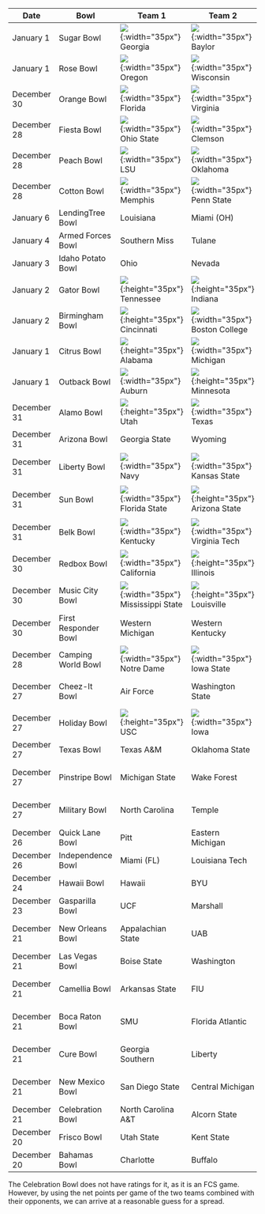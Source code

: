 Date | Bowl | Team 1 | Team 2 | Projection
---|---|---|---|---
January 1 | Sugar Bowl | ![](https://i.ibb.co/y4gmRty/georgia.PNG){:width="35px"} Georgia | ![](https://i.ibb.co/Mhs8cJg/baylor.PNG){:width="35px"} Baylor | Georgia by 10.14
January 1 | Rose Bowl | ![](https://i.ibb.co/jTSGqcN/oregon.PNG){:width="35px"} Oregon | ![](https://i.ibb.co/DV0N5R2/wisconsin.png){:width="35px"} Wisconsin | Oregon by 3.03
December 30 | Orange Bowl | ![](https://i.ibb.co/M83wXRR/florida.PNG){:width="35px"} Florida | ![](https://i.ibb.co/XSrpMRr/virginia.PNG){:width="35px"} Virginia | Florida by 16.33
December 28 | Fiesta Bowl | ![](https://i.ibb.co/859RDzR/ohiostate3.PNG){:width="35px"} Ohio State | ![](https://i.ibb.co/MD6nBww/clemson.PNG){:width="35px"} Clemson | Clemson by 0.56
December 28 | Peach Bowl | ![](https://i.ibb.co/PTmgWyT/lsu3.PNG){:width="35px"} LSU | ![](https://i.ibb.co/xmJzDc2/oklahoma.PNG){:width="35px"} Oklahoma | LSU by 12.73
December 28 | Cotton Bowl | ![](https://i.ibb.co/G5tzjsY/memphis.PNG){:width="35px"} Memphis | ![](https://i.ibb.co/85QBwCC/pennstate.PNG){:width="35px"} Penn State | Penn State by 7.82
January 6 | LendingTree Bowl | Louisiana | Miami (OH) | Louisiana by 16.63
January 4 | Armed Forces Bowl | Southern Miss | Tulane | Tulane by 1.17
January 3 | Idaho Potato Bowl | Ohio | Nevada | Ohio by 12.09
January 2 | Gator Bowl | ![](https://i.ibb.co/YZXFqFM/tennessee.PNG){:height="35px"} Tennessee | ![](https://i.ibb.co/gVkzZ7J/indiana2.PNG){:height="35px"} Indiana | Tennessee by 2.53
January 2 | Birmingham Bowl | ![](https://i.ibb.co/BG4csFP/cincinnati.png){:height="35px"} Cincinnati | ![](https://i.ibb.co/DYzcbVM/bostoncollege2.png){:width="35px"} Boston College | Cincinnati by 6.34
January 1 | Citrus Bowl | ![](https://i.ibb.co/LZ3STJ2/alabama.png){:height="35px"} Alabama | ![](https://i.ibb.co/FVmKYQc/michigan2.png){:width="35px"} Michigan | Alabama by 8.46
January 1 | Outback Bowl | ![](https://i.ibb.co/hm7YCR7/auburn.png){:width="35px"} Auburn | ![](https://i.ibb.co/7tKCLx8/minnesota.png){:height="35px"} Minnesota | Auburn by 8.92
December 31 | Alamo Bowl | ![](https://i.ibb.co/DDFk8HV/utah.png){:height="35px"} Utah | ![](https://i.ibb.co/7VSyX54/texas.png){:width="35px"} Texas | Utah by 10.85
December 31 | Arizona Bowl | Georgia State | Wyoming | Wyoming by 8.98
December 31 | Liberty Bowl | ![](https://i.ibb.co/gM5pzJM/navy2.png){:width="35px"} Navy | ![](https://i.ibb.co/0J0xSkK/kansasstate.png){:width="35px"} Kansas State | Kansas State by 8.24
December 31 | Sun Bowl | ![](https://i.ibb.co/mz9djpQ/floridastate.png){:width="35px"} Florida State | ![](https://i.ibb.co/47cZjc0/arizonastate2.png){:height="35px"} Arizona State | Arizona State by 1.43
December 31 | Belk Bowl | ![](https://i.ibb.co/ZxhGgYg/kentucky.png){:width="35px"} Kentucky | ![](https://i.ibb.co/pyPD6VG/virginiatech.png){:width="35px"} Virginia Tech | Virginia Tech by 0.51
December 30 | Redbox Bowl | ![](https://i.ibb.co/gPVn1vW/california.png){:width="35px"} California | ![](https://i.ibb.co/CKDQNns/illinois2.png){:height="35px"} Illinois | California by 1.00
December 30 | Music City Bowl | ![](https://i.ibb.co/vsMsX1n/mississippistate.png){:width="35px"} Mississippi State | ![](https://i.ibb.co/XL6TSdb/louisville2.png){:height="35px"} Louisville | Mississippi State by 8.24
December 30 | First Responder Bowl | Western Michigan | Western Kentucky | Western Kentucky by 0.84
December 28 | Camping World Bowl | ![](https://i.ibb.co/RQtWHkx/notredame.png){:width="35px"} Notre Dame | ![](https://i.ibb.co/Jtry3Hq/iowastate.png){:width="35px"} Iowa State | Notre Dame by 8.54
December 27 | Cheez-It Bowl | Air Force | Washington State | Washington State by 4.10
December 27 | Holiday Bowl | ![](https://i.ibb.co/bJTZkHb/usc.png){:height="35px"} USC | ![](https://i.ibb.co/QdytSZR/iowa.png){:width="35px"} Iowa | Iowa by 1.28
December 27 | Texas Bowl | Texas A&M | Oklahoma State | Texas A&M by 6.29
December 27 | Pinstripe Bowl | Michigan State | Wake Forest | Michigan State by 4.92
December 27 | Military Bowl | North Carolina | Temple | North Carolina by 7.36
December 26 | Quick Lane Bowl | Pitt | Eastern Michigan | Pitt by 11.21
December 26 | Independence Bowl | Miami (FL) | Louisiana Tech | Miami (FL) by 7.96
December 24 | Hawaii Bowl | Hawaii | BYU | BYU by 4.64
December 23 | Gasparilla Bowl | UCF | Marshall | UCF by 12.80
December 21 | New Orleans Bowl | Appalachian State | UAB | Appalachian State by 21.58 
December 21 | Las Vegas Bowl | Boise State | Washington | Washington by 3.94
December 21 | Camellia Bowl | Arkansas State | FIU | Arkansas State by 0.21
December 21 | Boca Raton Bowl | SMU | Florida Atlantic | Florida Atlantic by 1.41
December 21 | Cure Bowl | Georgia Southern | Liberty | Georgia Southern by 9.86
December 21 | New Mexico Bowl | San Diego State | Central Michigan | San Diego State by 4.21
December 21 | Celebration Bowl | North Carolina A&T | Alcorn State | Alcorn State by 2.2*
December 20 | Frisco Bowl | Utah State | Kent State | Utah State by 3.67
December 20 | Bahamas Bowl | Charlotte | Buffalo | Buffalo by 5.31

The Celebration Bowl does not have ratings for it, as it is an FCS game. However, by using the net points per game of the two teams combined with their opponents, we can arrive at a reasonable guess for a spread.
